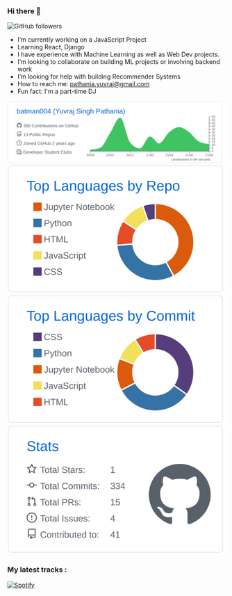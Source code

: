 ### Hi there 👋

![GitHub followers](https://img.shields.io/github/followers/batman004?style=social) 
- I’m currently working on a JavaScript Project
- Learning React, Django
- I have experience with Machine Learning as well as Web Dev projects.
- I’m looking to collaborate on building ML projects or involving backend work
- I’m looking for help with building Recommender Systems
- How to reach me: pathania.yuvraj@gmail.com 
- Fun fact: I'm a part-time DJ 


[![](./profile-summary-card-output/github/0-profile-details.svg)](https://github.com/batman004/github-profile-summary-cards)
[![](./profile-summary-card-output/github/1-repos-per-language.svg)](https://github.com/batman004/github-profile-summary-cards)
[![](./profile-summary-card-output/github/2-most-commit-language.svg)](https://github.com/batman004/github-profile-summary-cards)
[![](./profile-summary-card-output/github/3-stats.svg)](https://github.com/batman004/github-profile-summary-cards)

### My latest tracks :
[![Spotify](https://spotify-github-readme.vercel.app/api/spotify)](https://open.spotify.com/playlist/4ahvw3DAvZ2lMhxGJJkjEu?si=a2cbc0afa6fc48f4)

